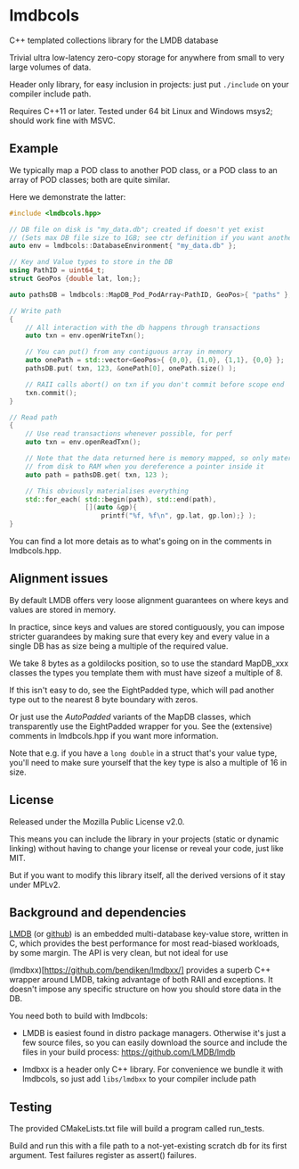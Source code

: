 lmdbcols
========

C++ templated collections library for the LMDB database

Trivial ultra low-latency zero-copy storage for anywhere from small to
very large volumes of data.

Header only library, for easy inclusion in projects: just put `./include` on your
compiler include path.

Requires C++11 or later.
Tested under 64 bit Linux and Windows msys2; should work fine with MSVC.


Example
-------

We typically map a POD class to another POD class, or a POD class to an
array of POD classes; both are quite similar.

Here we demonstrate the latter:

```cpp
#include <lmdbcols.hpp>

// DB file on disk is "my_data.db"; created if doesn't yet exist
// (Sets max DB file size to 1GB; see ctr definition if you want another value)
auto env = lmdbcols::DatabaseEnvironment{ "my_data.db" };

// Key and Value types to store in the DB
using PathID = uint64_t;
struct GeoPos {double lat, lon;};

auto pathsDB = lmdbcols::MapDB_Pod_PodArray<PathID, GeoPos>{ "paths" };

// Write path
{
    // All interaction with the db happens through transactions
    auto txn = env.openWriteTxn();

    // You can put() from any contiguous array in memory
    auto onePath = std::vector<GeoPos>{ {0,0}, {1,0}, {1,1}, {0,0} };
    pathsDB.put( txn, 123, &onePath[0], onePath.size() );

    // RAII calls abort() on txn if you don't commit before scope end
    txn.commit();
}

// Read path
{
    // Use read transactions whenever possible, for perf
    auto txn = env.openReadTxn();

    // Note that the data returned here is memory mapped, so only materialised
    // from disk to RAM when you dereference a pointer inside it
    auto path = pathsDB.get( txn, 123 );

    // This obviously materialises everything
    std::for_each( std::begin(path), std::end(path),
                   [](auto &gp){
                       printf("%f, %f\n", gp.lat, gp.lon);} );
}
```

You can find a lot more detais as to what's going on in the comments in lmdbcols.hpp.


Alignment issues
----------------

By default LMDB offers very loose alignment guarantees on where keys and values
are stored in memory.

In practice, since keys and values are stored contiguously,  you can impose
stricter guarandees by making sure that every key and every value in a single
DB has as size being a multiple of the required value.

We take 8 bytes as a goldilocks position, so to use the standard MapDB_xxx classes
the types you template them with must have sizeof a multiple of 8.

If this isn't easy to do, see the EightPadded type, which will pad another type
out to the nearest 8 byte boundary with zeros.

Or just use the _AutoPadded_ variants of the MapDB classes, which transparently
use the EightPadded wrapper for you. See the (extensive) comments in lmdbcols.hpp
if you want more information.

Note that e.g. if you have a `long double` in a struct that's your value type,
you'll need to make sure yourself that the key type is also a multiple of 16
in size.


License
-------

Released under the Mozilla Public License v2.0.

This means you can include the library in your projects (static or dynamic
linking) without having to change your license or reveal your code, just like
MIT.

But if you want to modify this library itself, all the derived versions of it
stay under MPLv2.


Background and dependencies
---------------------------

[LMDB](https://symas.com/lightning-memory-mapped-database/)
(or [github](https://github.com/LMDB/lmdb))
is an embedded multi-database key-value store, written in C, which provides
the best performance for most read-biased workloads, by some margin.
The API is very clean, but not ideal for use 

(lmdbxx)[https://github.com/bendiken/lmdbxx/]
provides a superb C++ wrapper around LMDB, taking advantage of both RAII
and exceptions. It doesn't impose any specific structure on how you should
store data in the DB.

You need both to build with lmdbcols:

- LMDB is easiest found in distro package managers.
  Otherwise it's just a few source files, so you can easily download the source
  and include the files in your build process: https://github.com/LMDB/lmdb

- lmdbxx is a header only C++ library. For convenience we bundle it with
  lmdbcols, so just add `libs/lmdbxx` to your compiler include path


Testing
-------

The provided CMakeLists.txt file will build a program called run_tests.

Build and run this with a file path to a not-yet-existing scratch db
for its first argument. Test failures register as assert() failures.

